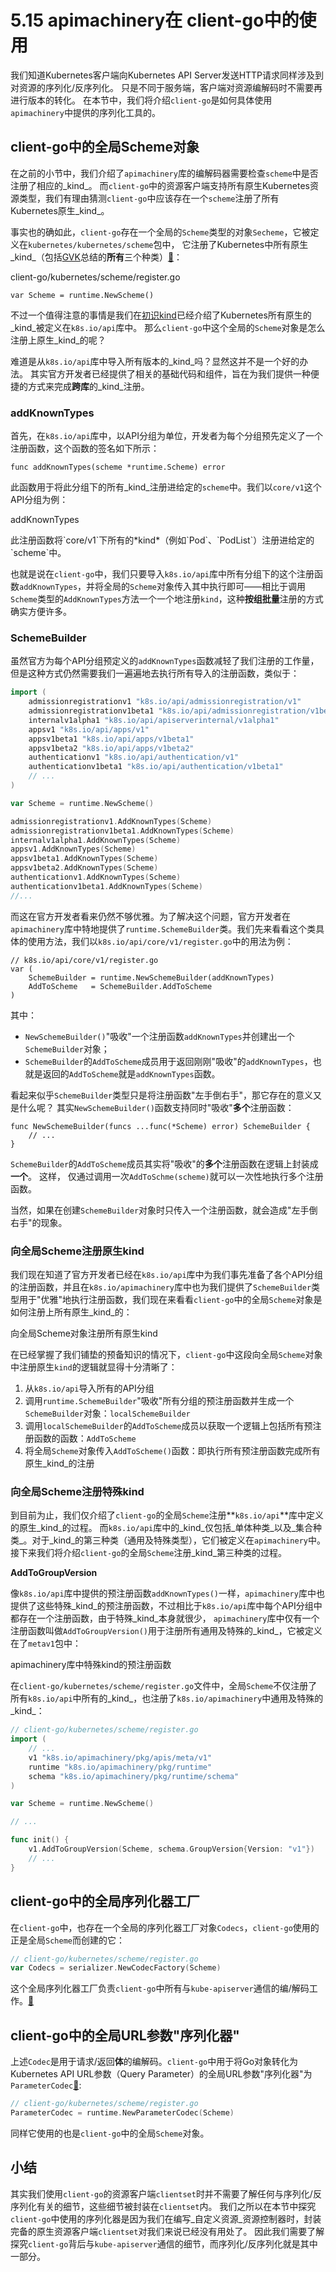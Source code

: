 # 5.15 apimachinery在 client-go中的使用

我们知道Kubernetes客户端向Kubernetes API Server发送HTTP请求同样涉及到对资源的序列化/反序列化。 只是不同于服务端，客户端对资源编解码时不需要再进行版本的转化。 在本节中，我们将介绍`client-go`是如何具体使用`apimachinery`中提供的序列化工具的。

## client-go中的全局Scheme对象

在之前的小节中，我们介绍了`apimachinery`库的编解码器需要检查`scheme`中是否注册了相应的\_kind\_。 而`client-go`中的资源客户端支持所有原生Kubernetes资源类型，我们有理由猜测`client-go`中应该存在一个`scheme`注册了所有Kubernetes原生\_kind\_。

事实也的确如此，`client-go`存在一个全局的`Scheme`类型的对象`Secheme`，它被定义在`kubernetes/kubernetes/scheme`包中， 它注册了Kubernetes中所有原生\_kind\_（包括[GVK](https://caozhuozi.github.io/crd-controller-from-scratch/docs/apimachinery/gvk)总结的**所有**三个种类）[🎈](https://caozhuozi.github.io/crd-controller-from-scratch/docs/intro#%E7%BA%A6%E5%AE%9A)：

client-go/kubernetes/scheme/register.go

```
var Scheme = runtime.NewScheme()
```

不过一个值得注意的事情是我们在[初识kind](https://caozhuozi.github.io/crd-controller-from-scratch/docs/apimachinery/kubernetes-api#%E5%88%9D%E8%AF%86kind)已经介绍了Kubernetes所有原生的\_kind\_被定义在`k8s.io/api`库中。 那么`client-go`中这个全局的`Scheme`对象是怎么注册上原生\_kind\_的呢？

难道是从`k8s.io/api`库中导入所有版本的\_kind\_吗？显然这并不是一个好的办法。 其实官方开发者已经提供了相关的基础代码和组件，旨在为我们提供一种便捷的方式来完成**跨库**的\_kind\_注册。

### addKnownTypes

首先，在`k8s.io/api`库中，以API分组为单位，开发者为每个分组预先定义了一个注册函数，这个函数的签名如下所示：

```
func addKnownTypes(scheme *runtime.Scheme) error
```

此函数用于将此分组下的所有\_kind\_注册进给定的`scheme`中。我们以`core/v1`这个API分组为例：

addKnownTypes

此注册函数将\`core/v1\`下所有的\*kind\*（例如\`Pod\`、\`PodList\`）注册进给定的\`scheme\`中。

也就是说在`client-go`中，我们只要导入`k8s.io/api`库中所有分组下的这个注册函数`addKnownTypes`，并将全局的`Scheme`对象传入其中执行即可——相比于调用`Scheme`类型的`AddKnownTypes`方法一个一个地注册`kind`，这种**按组批量**注册的方式确实方便许多。

### SchemeBuilder

虽然官方为每个API分组预定义的`addKnownTypes`函数减轻了我们注册的工作量，但是这种方式仍然需要我们一遍遍地去执行所有导入的注册函数，类似于：

```go
import (
    admissionregistrationv1 "k8s.io/api/admissionregistration/v1"
    admissionregistrationv1beta1 "k8s.io/api/admissionregistration/v1beta1"
    internalv1alpha1 "k8s.io/api/apiserverinternal/v1alpha1"
    appsv1 "k8s.io/api/apps/v1"
    appsv1beta1 "k8s.io/api/apps/v1beta1"
    appsv1beta2 "k8s.io/api/apps/v1beta2"
    authenticationv1 "k8s.io/api/authentication/v1"
    authenticationv1beta1 "k8s.io/api/authentication/v1beta1"
    // ...
)

var Scheme = runtime.NewScheme()

admissionregistrationv1.AddKnownTypes(Scheme)
admissionregistrationv1beta1.AddKnownTypes(Scheme)
internalv1alpha1.AddKnownTypes(Scheme)
appsv1.AddKnownTypes(Scheme)
appsv1beta1.AddKnownTypes(Scheme)
appsv1beta2.AddKnownTypes(Scheme)
authenticationv1.AddKnownTypes(Scheme)
authenticationv1beta1.AddKnownTypes(Scheme)
//...

```

而这在官方开发者看来仍然不够优雅。为了解决这个问题，官方开发者在`apimachinery`库中特地提供了`runtime.SchemeBuilder`类。我们先来看看这个类具体的使用方法，我们以`k8s.io/api/core/v1/register.go`中的用法为例：

```
// k8s.io/api/core/v1/register.go
var (
    SchemeBuilder = runtime.NewSchemeBuilder(addKnownTypes)
    AddToScheme   = SchemeBuilder.AddToScheme
)
```

其中：

* `NewSchemeBuilder()`"吸收"一个注册函数`addKnownTypes`并创建出一个`SchemeBuilder`对象；
* `SchemeBuilder`的`AddToScheme`成员用于返回刚刚"吸收"的`addKnownTypes`，也就是返回的`AddToScheme`就是`addKnownTypes`函数。

看起来似乎`SchemeBuilder`类型只是将注册函数"左手倒右手"，那它存在的意义又是什么呢？ 其实`NewSchemeBuilder()`函数支持同时"吸收"**多个**注册函数：

```
func NewSchemeBuilder(funcs ...func(*Scheme) error) SchemeBuilder {
    // ...
}
```

`SchemeBuilder`的`AddToScheme`成员其实将"吸收"的**多个**注册函数在逻辑上封装成**一个**。 这样， 仅通过调用一次`AddToSchme(scheme)`就可以一次性地执行多个注册函数。

当然，如果在创建`SchemeBuilder`对象时只传入一个注册函数，就会造成"左手倒右手"的现象。

### 向全局Scheme注册原生kind

我们现在知道了官方开发者已经在`k8s.io/api`库中为我们事先准备了各个API分组的注册函数，并且在`k8s.io/apimachinery`库中也为我们提供了`SchemeBuilder`类型用于"优雅"地执行注册函数，我们现在来看看`client-go`中的全局`Scheme`对象是如何注册上所有原生\_kind\_的：

向全局Scheme对象注册所有原生kind

在已经掌握了我们铺垫的预备知识的情况下，`client-go`中这段向全局`Scheme`对象中注册原生`kind`的逻辑就显得十分清晰了：

1. 从`k8s.io/api`导入所有的API分组
2. 调用`runtime.SchemeBuilder`"吸收"所有分组的预注册函数并生成一个`SchemeBuilder`对象：`localSchemeBuilder`
3. 调用`localSchemeBuilder`的`AddToScheme`成员以获取一个逻辑上包括所有预注册函数的函数：`AddToScheme`
4. 将全局`Scheme`对象传入`AddToScheme()`函数：即执行所有预注册函数完成所有原生\_kind\_的注册

### 向全局Scheme注册特殊kind

到目前为止，我们仅介绍了`client-go`的全局`Scheme`注册\*\*`k8s.io/api`\*\*库中定义的原生\_kind\_的过程。 而`k8s.io/api`库中的\_kind\_仅包括\_单体种类\_以及\_集合种类\_。对于\_kind\_的第三种类（通用及特殊类型），它们被定义在`apimachinery`中。 接下来我们将介绍`client-go`的全局`Scheme`注册\_kind\_第三种类的过程。

**AddToGroupVersion**

像`k8s.io/api`库中提供的预注册函数`addKnownTypes()`一样，`apimachinery`库中也提供了这些特殊\_kind\_的预注册函数，不过相比于`k8s.io/api`库中每个API分组中都存在一个注册函数，由于特殊\_kind\_本身就很少， `apimachinery`库中仅有一个注册函数叫做`AddToGroupVersion()`用于注册所有通用及特殊的\_kind\_，它被定义在了`metav1`包中：

apimachinery库中特殊kind的预注册函数

在`client-go/kubernetes/scheme/register.go`文件中，全局`Scheme`不仅注册了所有`k8s.io/api`中所有的\_kind\_，也注册了`k8s.io/apimachinery`中通用及特殊的\_kind\_：



```go
// client-go/kubernetes/scheme/register.go
import (
    // ...
    v1 "k8s.io/apimachinery/pkg/apis/meta/v1"
    runtime "k8s.io/apimachinery/pkg/runtime"
    schema "k8s.io/apimachinery/pkg/runtime/schema"
)

var Scheme = runtime.NewScheme()

// ...

func init() {
    v1.AddToGroupVersion(Scheme, schema.GroupVersion{Version: "v1"})
    // ...
}
```

## client-go中的全局序列化器工厂

在`client-go`中，也存在一个全局的序列化器工厂对象`Codecs`，`client-go`使用的正是全局`Scheme`而创建的它：

```go
// client-go/kubernetes/scheme/register.go
var Codecs = serializer.NewCodecFactory(Scheme)
```

这个全局序列化器工厂负责`client-go`中所有与`kube-apiserver`通信的编/解码工作。[🎈](https://caozhuozi.github.io/crd-controller-from-scratch/docs/intro#%E7%BA%A6%E5%AE%9A)

## client-go中的全局URL参数"序列化器"

上述`Codec`是用于请求/返回**体**的编解码。`client-go`中用于将Go对象转化为Kubernetes API URL参数（Query Parameter）的全局URL参数"序列化器"为`ParameterCodec`[🎈](https://caozhuozi.github.io/crd-controller-from-scratch/docs/intro#%E7%BA%A6%E5%AE%9A):

```go
// client-go/kubernetes/scheme/register.go
ParameterCodec = runtime.NewParameterCodec(Scheme)
```

同样它使用的也是`client-go`中的全局`Scheme`对象。

## 小结

其实我们使用`client-go`的资源客户端`clientset`时并不需要了解任何与序列化/反序列化有关的细节，这些细节被封装在`clientset`内。 我们之所以在本节中探究`client-go`中使用的序列化器是因为我们在编写\_自定义资源\_资源控制器时，封装完备的原生资源客户端`clientset`对我们来说已经没有用处了。 因此我们需要了解探究`client-go`背后与`kube-apiserver`通信的细节，而序列化/反序列化就是其中一部分。

